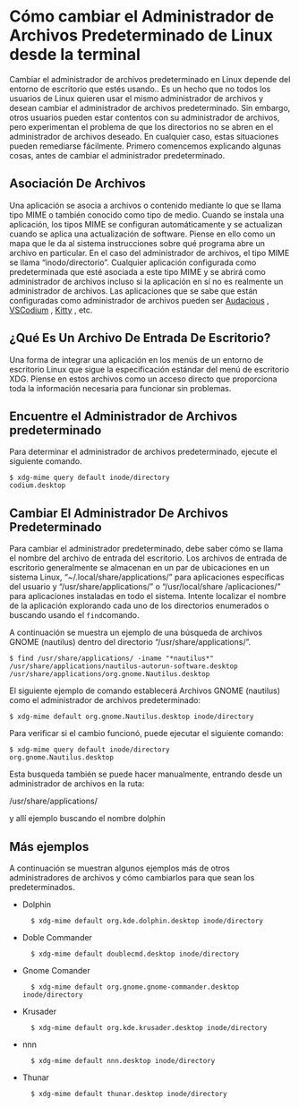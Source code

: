 # Cómo cambiar el Administrador de Archivos Predeterminado de Linux desde la terminal

Cambiar el administrador de archivos predeterminado en Linux depende del entorno de escritorio que estés usando.. Es un hecho que no todos los usuarios de Linux quieren usar el mismo administrador de archivos y desean cambiar el administrador de archivos predeterminado. Sin embargo, otros usuarios pueden estar contentos con su administrador de archivos, pero experimentan el problema de que los directorios no se abren en el administrador de archivos deseado. En cualquier caso, estas situaciones pueden remediarse fácilmente. Primero comencemos explicando algunas cosas, antes de cambiar el administrador predeterminado.

## Asociación De Archivos

Una aplicación se asocia a archivos o contenido mediante lo que se llama tipo MIME o también conocido como tipo de medio. Cuando se instala una aplicación, los tipos MIME se configuran automáticamente y se actualizan cuando se aplica una actualización de software. Piense en ello como un mapa que le da al sistema instrucciones sobre qué programa abre un archivo en particular. En el caso del administrador de archivos, el tipo MIME se llama “inodo/directorio”. Cualquier aplicación configurada como predeterminada que esté asociada a este tipo MIME y se abrirá como administrador de archivos incluso si la aplicación en sí no es realmente un administrador de archivos. Las aplicaciones que se sabe que están configuradas como administrador de archivos pueden ser [Audacious](https://translate.google.com/website?sl=es&tl=en&hl=es&client=webapp&u=https://audacious-media-player.org/) , [VSCodium](https://translate.google.com/website?sl=es&tl=en&hl=es&client=webapp&u=https://github.com/VSCodium/vscodium) , [Kitty](https://translate.google.com/website?sl=es&tl=en&hl=es&client=webapp&u=https://sw.kovidgoyal.net/kitty/) , etc.

## ¿Qué Es Un Archivo De Entrada De Escritorio?

Una forma de integrar una aplicación en los menús de un entorno de escritorio Linux que sigue la especificación estándar del menú de escritorio XDG. Piense en estos archivos como un acceso directo que proporciona toda la información necesaria para funcionar sin problemas.

## Encuentre el Administrador de Archivos predeterminado

Para determinar el administrador de archivos predeterminado, ejecute el siguiente comando.

```
$ xdg-mime query default inode/directory
codium.desktop
```

## Cambiar El Administrador De Archivos Predeterminado

Para cambiar el administrador predeterminado, debe saber cómo se llama el nombre del archivo de entrada del escritorio. Los archivos de entrada de escritorio generalmente se almacenan en un par de ubicaciones en un sistema Linux, “~/.local/share/applications/” para aplicaciones específicas del usuario y “/usr/share/applications/” o “/usr/local/share /aplicaciones/” para aplicaciones instaladas en todo el sistema. Intente localizar el nombre de la aplicación explorando cada uno de los directorios enumerados o buscando usando el `find`comando.

A continuación se muestra un ejemplo de una búsqueda de archivos GNOME (nautilus) dentro del directorio “/usr/share/applications/”.

```
$ find /usr/share/applications/ -iname "*nautilus*"
/usr/share/applications/nautilus-autorun-software.desktop
/usr/share/applications/org.gnome.Nautilus.desktop
```

El siguiente ejemplo de comando establecerá Archivos GNOME (nautilus) como el administrador de archivos predeterminado:

```
$ xdg-mime default org.gnome.Nautilus.desktop inode/directory
```

Para verificar si el cambio funcionó, puede ejecutar el siguiente comando:

```
$ xdg-mime query default inode/directory
org.gnome.Nautilus.desktop
```

Esta busqueda también se puede hacer manualmente, entrando desde un administrador de archivos en la ruta:

/usr/share/applications/ 

y allí ejemplo buscando el nombre dolphin



## Más ejemplos

A continuación se muestran algunos ejemplos más de otros administradores de archivos y cómo cambiarlos para que sean los predeterminados.

- Dolphin

  ```
    $ xdg-mime default org.kde.dolphin.desktop inode/directory
  ```

- Doble Commander

  ```
    $ xdg-mime default doublecmd.desktop inode/directory
  ```

- Gnome Comander

  ```
    $ xdg-mime default org.gnome.gnome-commander.desktop inode/directory
  ```

- Krusader

  ```
    $ xdg-mime default org.kde.krusader.desktop inode/directory
  ```

- nnn

  ```
    $ xdg-mime default nnn.desktop inode/directory
  ```

- Thunar

  ```
    $ xdg-mime default thunar.desktop inode/directory
  ```



